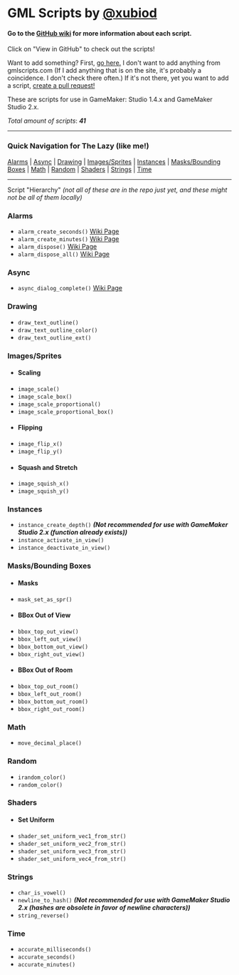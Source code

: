 # GML Scripts by [@xubiod](https://twitter.com/Xubiod)

#### Go to the [GitHub wiki](https://github.com/xubiod/gml-scripts/wiki) for more information about each script.

Click on "View in GitHub" to check out the scripts!

Want to add something? First, [go here.](http://www.gmlscripts.com/script/index) I don't want to add anything from gmlscripts.com (If I add anything that is on the site, it's probably a coincidence. I don't check there often.) If it's not there, yet you want to add a script, [create a pull request!](https://github.com/xubiod/gml-scripts/pulls)

These are scripts for use in GameMaker: Studio 1.4.x and GameMaker Studio 2.x.

*Total amount of scripts*: **_41_** 

---

### Quick Navigation for The Lazy (like me!)

[Alarms](#alarms) \| [Async](#async) \| [Drawing](#drawing) \| [Images/Sprites](#imagessprites) \| [Instances](#instances) \| [Masks/Bounding Boxes](#masksbounding-boxes) \| [Math](#math) \| [Random](#random) \| [Shaders](#shaders) \| [Strings](#strings) \| [Time](#time)

---

Script "Hierarchy"
*(not all of these are in the repo just yet, and these might not be all of them locally)*

### Alarms
 * `alarm_create_seconds()` [Wiki Page](https://github.com/xubiod/gml-scripts/wiki/alarm_create_seconds()) 
 * `alarm_create_minutes()` [Wiki Page](https://github.com/xubiod/gml-scripts/wiki/alarm_create_minutes()) 
 * `alarm_dispose()` [Wiki Page](https://github.com/xubiod/gml-scripts/wiki/alarm_dispose()) 
 * `alarm_dispose_all()` [Wiki Page](https://github.com/xubiod/gml-scripts/wiki/alarm_dispose_all()) 

### Async
 * `async_dialog_complete()` [Wiki Page](https://github.com/xubiod/gml-scripts/wiki/async_dialog_complete()) 

### Drawing
 * `draw_text_outline()`
 * `draw_text_outline_color()`
 * `draw_text_outline_ext()`

### Images/Sprites
 * #### **Scaling**
 * `image_scale()`
 * `image_scale_box()`
 * `image_scale_proportional()`
 * `image_scale_proportional_box()`
 * #### **Flipping**
 * `image_flip_x()`
 * `image_flip_y()`
 * #### **Squash and Stretch**
 * `image_squish_x()`
 * `image_squish_y()`

### Instances
 * `instance_create_depth()` **_(Not recommended for use with GameMaker Studio 2.x (function already exists))_**
 * `instance_activate_in_view()`
 * `instance_deactivate_in_view()`
 
### Masks/Bounding Boxes
 * #### **Masks**
 * `mask_set_as_spr()`
 * #### **BBox Out of View**
 * `bbox_top_out_view()`
 * `bbox_left_out_view()`
 * `bbox_bottom_out_view()`
 * `bbox_right_out_view()`
 * #### **BBox Out of Room**
 * `bbox_top_out_room()`
 * `bbox_left_out_room()`
 * `bbox_bottom_out_room()`
 * `bbox_right_out_room()`

### Math
 * `move_decimal_place()`

### Random
 * `irandom_color()`
 * `random_color()`

### Shaders
 * #### **Set Uniform**
 * `shader_set_uniform_vec1_from_str()`
 * `shader_set_uniform_vec2_from_str()`
 * `shader_set_uniform_vec3_from_str()`
 * `shader_set_uniform_vec4_from_str()`

### Strings
 * `char_is_vowel()`
 * `newline_to_hash()` **_(Not recommended for use with GameMaker Studio 2.x (hashes are obsolete in favor of newline characters))_**
 * `string_reverse()`

### Time
 * `accurate_milliseconds()`
 * `accurate_seconds()`
 * `accurate_minutes()`
